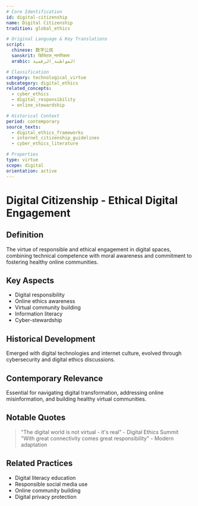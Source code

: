 ```yaml
---
# Core Identification
id: digital-citizenship
name: Digital Citizenship
tradition: global_ethics

# Original Language & Key Translations
script:
  chinese: 数字公民
  sanskrit: डिजिटल_नागरिकता
  arabic: المواطنة_الرقمية

# Classification
category: technological_virtue
subcategory: digital_ethics
related_concepts:
  - cyber_ethics
  - digital_responsibility
  - online_stewardship

# Historical Context
period: contemporary
source_texts:
  - digital_ethics_frameworks
  - internet_citizenship_guidelines
  - cyber_ethics_literature

# Properties
type: virtue
scope: digital
orientation: active
---
```


# Digital Citizenship - Ethical Digital Engagement

## Definition
The virtue of responsible and ethical engagement in digital spaces, combining technical competence with moral awareness and commitment to fostering healthy online communities.

## Key Aspects
- Digital responsibility
- Online ethics awareness
- Virtual community building
- Information literacy
- Cyber-stewardship

## Historical Development
Emerged with digital technologies and internet culture, evolved through cybersecurity and digital ethics discussions.

## Contemporary Relevance
Essential for navigating digital transformation, addressing online misinformation, and building healthy virtual communities.

## Notable Quotes
> "The digital world is not virtual - it's real" - Digital Ethics Summit
> "With great connectivity comes great responsibility" - Modern adaptation

## Related Practices
- Digital literacy education
- Responsible social media use
- Online community building
- Digital privacy protection